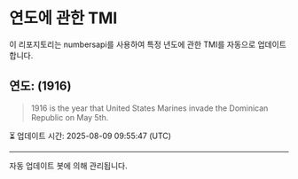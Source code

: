 
# 연도에 관한 TMI

이 리포지토리는 numbersapi를 사용하여 특정 년도에 관한 TMI를 자동으로 업데이트합니다.

## 연도: (1916)
> 1916 is the year that United States Marines invade the Dominican Republic on May 5th.

⏳ 업데이트 시간: 2025-08-09 09:55:47 (UTC)

---
자동 업데이트 봇에 의해 관리됩니다.

